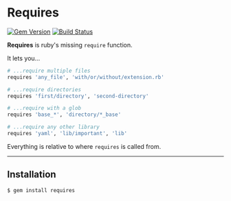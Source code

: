 Requires
==================================================

[![Gem Version](https://badge.fury.io/rb/requires.svg)](https://badge.fury.io/rb/requires)
[![Build Status](https://github.com/DannyBen/requires/workflows/Test/badge.svg)](https://github.com/DannyBen/requires/actions?query=workflow%3ATest)

**Requires** is ruby's missing `require` function.

It lets you...

```ruby
# ...require multiple files
requires 'any_file', 'with/or/without/extension.rb'

# ...require directories
requires 'first/directory', 'second-directory'

# ...require with a glob
requires 'base_*', 'directory/*_base'

# ...require any other library
requires 'yaml', 'lib/important', 'lib'
```

Everything is relative to where `requires` is called from.

---


Installation
--------------------------------------------------

    $ gem install requires


